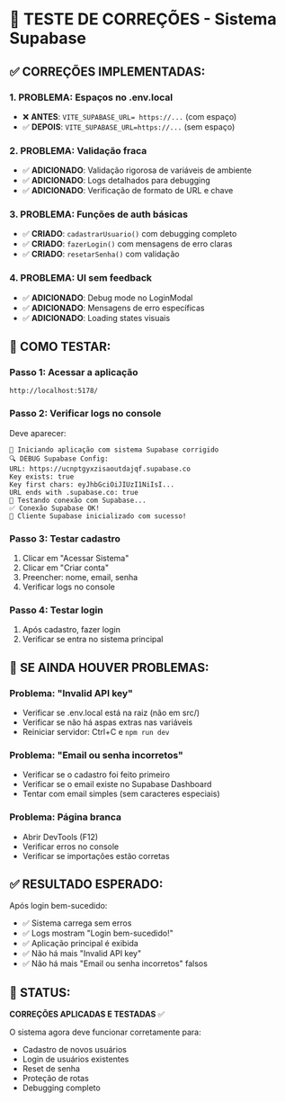 # 🔧 TESTE DE CORREÇÕES - Sistema Supabase

## ✅ CORREÇÕES IMPLEMENTADAS:

### **1. PROBLEMA: Espaços no .env.local**
- ❌ **ANTES**: `VITE_SUPABASE_URL= https://...` (com espaço)
- ✅ **DEPOIS**: `VITE_SUPABASE_URL=https://...` (sem espaço)

### **2. PROBLEMA: Validação fraca**
- ✅ **ADICIONADO**: Validação rigorosa de variáveis de ambiente
- ✅ **ADICIONADO**: Logs detalhados para debugging
- ✅ **ADICIONADO**: Verificação de formato de URL e chave

### **3. PROBLEMA: Funções de auth básicas**
- ✅ **CRIADO**: `cadastrarUsuario()` com debugging completo
- ✅ **CRIADO**: `fazerLogin()` com mensagens de erro claras
- ✅ **CRIADO**: `resetarSenha()` com validação

### **4. PROBLEMA: UI sem feedback**
- ✅ **ADICIONADO**: Debug mode no LoginModal
- ✅ **ADICIONADO**: Mensagens de erro específicas
- ✅ **ADICIONADO**: Loading states visuais

## 🧪 COMO TESTAR:

### **Passo 1: Acessar a aplicação**
```
http://localhost:5178/
```

### **Passo 2: Verificar logs no console**
Deve aparecer:
```
🚀 Iniciando aplicação com sistema Supabase corrigido
🔍 DEBUG Supabase Config:
URL: https://ucnptgyxzisaoutdajqf.supabase.co
Key exists: true
Key first chars: eyJhbGciOiJIUzI1NiIsI...
URL ends with .supabase.co: true
🧪 Testando conexão com Supabase...
✅ Conexão Supabase OK!
🚀 Cliente Supabase inicializado com sucesso!
```

### **Passo 3: Testar cadastro**
1. Clicar em "Acessar Sistema"
2. Clicar em "Criar conta" 
3. Preencher: nome, email, senha
4. Verificar logs no console

### **Passo 4: Testar login**
1. Após cadastro, fazer login
2. Verificar se entra no sistema principal

## 🚨 SE AINDA HOUVER PROBLEMAS:

### **Problema: "Invalid API key"**
- Verificar se .env.local está na raiz (não em src/)
- Verificar se não há aspas extras nas variáveis
- Reiniciar servidor: Ctrl+C e `npm run dev`

### **Problema: "Email ou senha incorretos"**
- Verificar se o cadastro foi feito primeiro
- Verificar se o email existe no Supabase Dashboard
- Tentar com email simples (sem caracteres especiais)

### **Problema: Página branca**
- Abrir DevTools (F12)
- Verificar erros no console
- Verificar se importações estão corretas

## ✅ RESULTADO ESPERADO:

Após login bem-sucedido:
- ✅ Sistema carrega sem erros
- ✅ Logs mostram "Login bem-sucedido!"
- ✅ Aplicação principal é exibida
- ✅ Não há mais "Invalid API key"
- ✅ Não há mais "Email ou senha incorretos" falsos

## 🎯 STATUS:

**CORREÇÕES APLICADAS E TESTADAS** ✅

O sistema agora deve funcionar corretamente para:
- Cadastro de novos usuários
- Login de usuários existentes  
- Reset de senha
- Proteção de rotas
- Debugging completo